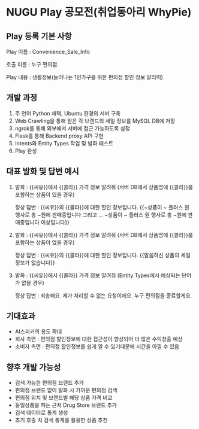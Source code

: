 # NUGU Play 공모전(취업동아리 WhyPie)

## Play 등록 기본 사항

  Play 이름 : Convenience_Sale_Info

  호출 이름 : 누구 편의점

  Play 내용 : 생활정보(늘어나는 1인가구를 위한 편의점 할인 정보 알리미)
  
## 개발 과정
 1. 주 언어 Python 채택, Ubuntu 환경의 서버 구축
 2. Web Crawling을 통해 얻은 각 브랜드의 세일 정보를 MySQL DB에 저장
 3. ngrok를 통해 외부에서 서버에 접근 가능하도록 설정
 4. Flask를 통해 Backend proxy API 구현
 5. Intents와 Entity Types 작업 및 발화 테스트
 6. Play 완성

## 대표 발화 및 답변 예시

1. 발화 : {{씨유}}에서 {{콜라}} 가격 정보 알려줘 (서버 DB에서 상품명에 {{콜라}}를 포함하는 상품이 있을 경우)

   정상 답변 : {{씨유}}의 {{콜라}}에 대한 할인 정보입니다. {{~상품이 ~ 플러스 원 행사로 총 ~원에 판매중입니다 그리고 ... ~상품이 ~ 플러스 원 행사로 총 ~원에 판매중입니다 이상입니다}}

2. 발화 : {{씨유}}에서 {{콜라}} 가격 정보 알려줘 (서버 DB에서 상품명에 {{콜라}}를 포함하는 상품이 없을 경우)

   정상 답변 : {{씨유}}의 {{콜라}}에 대한 할인 정보입니다. {{말씀하신 상품의 세일 정보가 없습니다}}

3. 발화 : {{씨유}}에서 {{콜라}} 가격 정보 알려줘 (Entity Types에서 예상되는 단어가 없을 경우)

   정상 답변 : 죄송해요. 제가 처리할 수 없는 요청이에요. 누구 편의점을 종료할게요.

## 기대효과
 * AI스피커의 용도 확대
 * 회사 측면 : 편의점 할인정보에 대한 접근성이 향상되어 더 많은 수익창출 예상
 * 소비자 측면 : 편의점 할인정보를 쉽게 알 수 있기때문에 시간을 아낄 수 있음

## 향후 개발 가능성
 * 검색 가능한 편의점 브랜드 추가
 * 편의점 브랜드 없이 발화 시 가까운 편의점 검색
 * 편의점 위치 및 브랜드별 해당 상품 가격 비교
 * 동일상품을 파는 근처 Drug Store 브랜드 추가
 * 검색 데이터로 통계 생성
 * 초기 호출 치 검색 통계를 활용한 상품 추천
